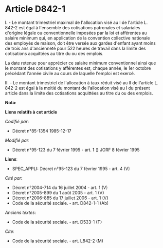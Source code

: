 # Article D842-1

I. - Le montant trimestriel maximal de l'allocation visé au I de l'article L. 842-2 est égal à l'ensemble des cotisations
patronales et salariales d'origine légale ou conventionnelle imposées par la loi et afférentes au salaire minimum qui, en
application de la convention collective nationale des employés de maison, doit être versée aux gardes d'enfant ayant moins de
trois ans d'ancienneté pour 522 heures de travail dans la limite des cotisations acquittées au titre du ou des emplois.

La date retenue pour apprécier ce salaire minimum conventionnel ainsi que le montant des cotisations y afférentes est, chaque
année, le 1er octobre précédant l'année civile au cours de laquelle l'emploi est exercé.

II. - Le montant trimestriel de l'allocation à taux réduit visé au II de l'article L. 842-2 est égal à la moitié du montant
de l'allocation visé au I du présent article dans la limite des cotisations acquittées au titre du ou des emplois.

**Nota:**



**Liens relatifs à cet article**

_Codifié par_:

  - Décret n°85-1354 1985-12-17

_Modifié par_:

  - Décret n°95-123 du 7 février 1995 - art. 1 () JORF 8 février 1995

**Liens**:

  - SPEC_APPLI: Décret n°95-123 du 7 février 1995 - art. 4 (V)

_Cité par_:

  - Décret n°2004-714 du 16 juillet 2004 - art. 1 (V)
  - Décret n°2005-899 du 1 août 2005 - art. 1 (V)
  - Décret n°2006-885 du 17 juillet 2006 - art. 1 (V)
  - Code de la sécurité sociale. - art. D842-1-1 (Ab)

_Anciens textes_:

  - Code de la sécurité sociale. - art. D533-1 (T)

_Cite_:

  - Code de la sécurité sociale. - art. L842-2 (M)
